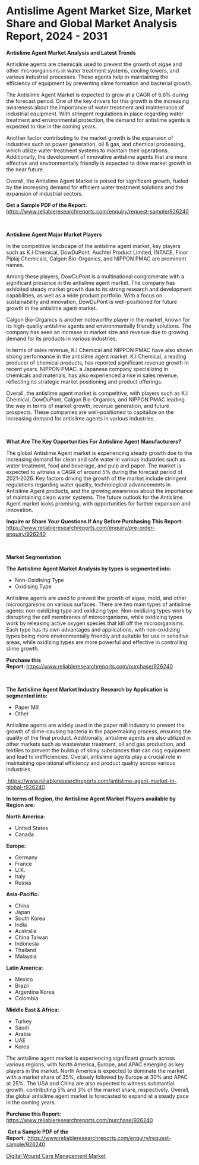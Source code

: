 <p><h1>Antislime Agent Market Size, Market Share and Global Market Analysis Report, 2024 - 2031</h1></p><p><strong>Antislime Agent Market Analysis and Latest Trends</strong></p>
<p><p>Antislime agents are chemicals used to prevent the growth of algae and other microorganisms in water treatment systems, cooling towers, and various industrial processes. These agents help in maintaining the efficiency of equipment by preventing slime formation and bacterial growth.</p><p>The Antislime Agent Market is expected to grow at a CAGR of 6.6% during the forecast period. One of the key drivers for this growth is the increasing awareness about the importance of water treatment and maintenance of industrial equipment. With stringent regulations in place regarding water treatment and environmental protection, the demand for antislime agents is expected to rise in the coming years.</p><p>Another factor contributing to the market growth is the expansion of industries such as power generation, oil & gas, and chemical processing, which utilize water treatment systems to maintain their operations. Additionally, the development of innovative antislime agents that are more effective and environmentally friendly is expected to drive market growth in the near future.</p><p>Overall, the Antislime Agent Market is poised for significant growth, fueled by the increasing demand for efficient water treatment solutions and the expansion of industrial sectors.</p></p>
<p><strong>Get a Sample PDF of the Report:&nbsp;</strong> <a href="https://www.reliableresearchreports.com/enquiry/request-sample/926240">https://www.reliableresearchreports.com/enquiry/request-sample/926240</a></p>
<p>&nbsp;</p>
<p><strong>Antislime Agent Major Market Players</strong></p>
<p><p>In the competitive landscape of the antislime agent market, key players such as K.I Chemical, DowDuPont, Auchtel Product Limited, INTACE, Finor Piplaj Chemicals, Calgon Bio-Organics, and NIPPON PMAC are prominent names. </p><p>Among these players, DowDuPont is a multinational conglomerate with a significant presence in the antislime agent market. The company has exhibited steady market growth due to its strong research and development capabilities, as well as a wide product portfolio. With a focus on sustainability and innovation, DowDuPont is well-positioned for future growth in the antislime agent market.</p><p>Calgon Bio-Organics is another noteworthy player in the market, known for its high-quality antislime agents and environmentally friendly solutions. The company has seen an increase in market size and revenue due to growing demand for its products in various industries.</p><p>In terms of sales revenue, K.I Chemical and NIPPON PMAC have also shown strong performance in the antislime agent market. K.I Chemical, a leading producer of chemical products, has reported significant revenue growth in recent years. NIPPON PMAC, a Japanese company specializing in chemicals and materials, has also experienced a rise in sales revenue, reflecting its strategic market positioning and product offerings.</p><p>Overall, the antislime agent market is competitive, with players such as K.I Chemical, DowDuPont, Calgon Bio-Organics, and NIPPON PMAC leading the way in terms of market growth, revenue generation, and future prospects. These companies are well-positioned to capitalize on the increasing demand for antislime agents in various industries.</p></p>
<p>&nbsp;</p>
<p><strong>What Are The Key Opportunities For Antislime Agent Manufacturers?</strong></p>
<p><p>The global Antislime Agent market is experiencing steady growth due to the increasing demand for clean and safe water in various industries such as water treatment, food and beverage, and pulp and paper. The market is expected to witness a CAGR of around 5% during the forecast period of 2021-2026. Key factors driving the growth of the market include stringent regulations regarding water quality, technological advancements in Antislime Agent products, and the growing awareness about the importance of maintaining clean water systems. The future outlook for the Antislime Agent market looks promising, with opportunities for further expansion and innovation.</p></p>
<p><strong>Inquire or Share Your Questions If Any Before Purchasing This Report:</strong> <a href="https://www.reliableresearchreports.com/enquiry/pre-order-enquiry/926240">https://www.reliableresearchreports.com/enquiry/pre-order-enquiry/926240</a></p>
<p>&nbsp;</p>
<p><strong>Market Segmentation</strong></p>
<p><strong>The Antislime Agent Market Analysis by types is segmented into:</strong></p>
<p><ul><li>Non-Oxidising Type</li><li>Oxidising Type</li></ul></p>
<p><p>Antislime agents are used to prevent the growth of algae, mold, and other microorganisms on various surfaces. There are two main types of antislime agents: non-oxidizing type and oxidizing type. Non-oxidizing types work by disrupting the cell membranes of microorganisms, while oxidizing types work by releasing active oxygen species that kill off the microorganisms. Each type has its own advantages and applications, with non-oxidizing types being more environmentally friendly and suitable for use in sensitive areas, while oxidizing types are more powerful and effective in controlling slime growth.</p></p>
<p><strong>Purchase this Report:&nbsp;</strong><a href="https://www.reliableresearchreports.com/purchase/926240">https://www.reliableresearchreports.com/purchase/926240</a></p>
<p>&nbsp;</p>
<p><strong>The Antislime Agent Market Industry Research by Application is segmented into:</strong></p>
<p><ul><li>Paper Mill</li><li>Other</li></ul></p>
<p><p>Antislime agents are widely used in the paper mill industry to prevent the growth of slime-causing bacteria in the papermaking process, ensuring the quality of the final product. Additionally, antislime agents are also utilized in other markets such as wastewater treatment, oil and gas production, and textiles to prevent the buildup of slimy substances that can clog equipment and lead to inefficiencies. Overall, antislime agents play a crucial role in maintaining operational efficiency and product quality across various industries.</p></p>
<p><a href="https://www.reliableresearchreports.com/antislime-agent-market-in-global-r926240">&nbsp;https://www.reliableresearchreports.com/antislime-agent-market-in-global-r926240</a></p>
<p><strong>In terms of Region, the Antislime Agent Market Players available by Region are:</strong></p>
<p>
    <p> <strong> North America: </strong>
        <ul>
            <li>United States</li>
            <li>Canada</li>
        </ul>
        </p> 
    <p> <strong> Europe: </strong>
        <ul>
            <li>Germany</li>
            <li>France</li>
            <li>U.K.</li>
            <li>Italy</li>
            <li>Russia</li>
        </ul>
        </p> 
    <p> <strong> Asia-Pacific: </strong>
        <ul>
            <li>China</li>
            <li>Japan</li>
            <li>South Korea</li>
            <li>India</li>
            <li>Australia</li>
            <li>China Taiwan</li>
            <li>Indonesia</li>
            <li>Thailand</li>
            <li>Malaysia</li>
        </ul>
        </p> 
    <p> <strong> Latin America: </strong>
        <ul>
            <li>Mexico</li>
            <li>Brazil</li>
            <li>Argentina Korea</li>
            <li>Colombia</li>
        </ul>
        </p> 
    <p> <strong> Middle East & Africa: </strong>
        <ul>
            <li>Turkey</li>
            <li>Saudi</li>
            <li>Arabia</li>
            <li>UAE</li>
            <li>Korea</li>
        </ul>
    </p>
    </p>
<p><p>The antislime agent market is experiencing significant growth across various regions, with North America, Europe, and APAC emerging as key players in the market. North America is expected to dominate the market with a market share of 35%, closely followed by Europe at 30% and APAC at 25%. The USA and China are also expected to witness substantial growth, contributing 5% and 3% of the market share, respectively. Overall, the global antislime agent market is forecasted to expand at a steady pace in the coming years.</p></p>
<p><strong>Purchase this Report: </strong><a href="https://www.reliableresearchreports.com/purchase/926240">https://www.reliableresearchreports.com/purchase/926240</a></p>
<p>&nbsp;<strong>Get a Sample PDF of the Report:&nbsp;&nbsp;</strong><a href="https://www.reliableresearchreports.com/enquiry/request-sample/926240">https://www.reliableresearchreports.com/enquiry/request-sample/926240</a></p>
<p><strong></strong></p>
<p><p><a href="https://view.publitas.com/reportprime-1/digital-wound-care-management-market-the-key-to-successful-business-strategy-forecast-till-2031/">Digital Wound Care Management Market</a></p></p>